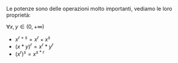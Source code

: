 Le potenze sono delle operazioni molto importanti, vediamo le loro proprietà:

$\forall x,y \in (0,+\infty)$
- $x^{r+s} = x^r+x^s$
- $(x*y)^r=x^r*y^r$
- $(x^r)^s = x^{s*r}$

